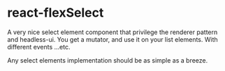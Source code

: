 # react-flexSelect

A very nice select element component that privilege the renderer pattern and headless-ui. You get a mutator, and use it on your list elements. With different events ...etc.

Any select elements implementation should be as simple as a breeze.
